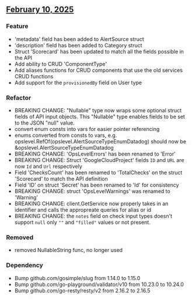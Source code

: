 ## [February 10, 2025](https://github.com/OpsLevel/opslevel-go/compare/v2024.12.24...v2025.2.10)
### Feature
* 'metadata' field has been added to AlertSource struct
* 'description' field has been added to Category struct
* Struct 'Scorecard' has been updated to match all the fields possible in the API
* Add ability to CRUD 'ComponentType'
* Add aliases functions for CRUD components that use the old services CRUD functions
* Add support for the `provisionedBy` field on User type
### Refactor
* BREAKING CHANGE: "Nullable" type now wraps some optional struct fields of API input objects. This "Nullable" type enables fields to be set to the JSON "null" value.
* convert enum consts into vars for easier pointer referencing
* enums converted from consts to vars, e.g. opslevel.RefOf(opslevel.AlertSourceTypeEnumDatadog) should now be &opslevel.AlertSourceTypeEnumDatadog
* BREAKING CHANGE: 'OpsLevelErrors' has been renamed to 'Error'
* BREAKING CHANGE: Struct 'GoogleCloudProject' fields `ID` and `URL` are now `Id` and `Url` respectively
* Field 'ChecksCount' has been renamed to 'TotalChecks' on the struct 'Scorecard' to match the API definition
* Field 'ID' on struct 'Secret' has been renamed to 'Id' for consistency
* BREAKING CHANGE: struct 'OpsLevelWarnings' was renamed to 'Warning'
* BREAKING CHANGE: client.GetService now properly takes in an identifier and calls the appropreate queries for alias or id
* BREAKING CHANGE: the `notes` field on check input types doesn't support `null` only `""` and `"filled"` values or not present.
### Removed
* removed NullableString func, no longer used
### Dependency
* Bump github.com/gosimple/slug from 1.14.0 to 1.15.0
* Bump github.com/go-playground/validator/v10 from 10.23.0 to 10.24.0
* Bump github.com/go-resty/resty/v2 from 2.16.2 to 2.16.5
